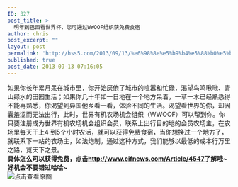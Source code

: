 ```yaml
---
ID: 327
post_title: >
  明年到巴西看世界杯，您可通过WWOOF组织获免费食宿
author: chris
post_excerpt: ""
layout: post
permalink: 'http://hss5.com/2013/09/13/%e6%98%8e%e5%b9%b4%e5%88%b0%e5%b7%b4%e8%a5%bf%e7%9c%8b%e4%b8%96%e7%95%8c%e6%9d%af%ef%bc%8c%e6%82%a8%e5%8f%af%e9%80%9a%e8%bf%87wwoof%e7%bb%84%e7%bb%87%e8%8e%b7%e5%85%8d%e8%b4%b9%e9%a3%9f%e5%ae%bf/'
published: true
post_date: 2013-09-13 07:16:05
---
```

<p>如果你长年累月呆在城市里，你开始厌倦了城市的喧嚣和忙碌，渴望鸟鸣啾啾、青山绿水的田园生活；如果你几十年如一日地在一个地方呆着，一草一木已经熟悉得不能再熟悉，你渴望到异国他乡看一看，体验不同的生活。渴望看世界的你，却因囊羞涩而无法出行，此时，世界有机农场机会组织（WWOOF）可以帮到你。你只要注册成为世界有机农场机会组织会员，联系上出行目的地的会员农场主，在农场里每天干上4 到5个小时农活，就可以获得免费食宿，当你想换过一个地方了，就联系下一站的农场主，如法炮制。通过这种方式，我们能够以最低的成本行万里之路，览天下之景。<br><b>具体怎么可以获得免费，点击<a href="http://url.alibaba.com/r/aHR0cDovL3d3dy5jaWZuZXdzLmNvbS9BcnRpY2xlLzQ1NDc=?_lang=zh_CN&amp;_skin=intl_wmq">http://www.cifnews.com/Article/4547</a>了解哦~好机会不要错过哈哈~</b><br><img title="点击查看原图" border="0" src="http://waimaoquan.alibaba.com/bbs/attachment/1309/thread/179_778663_2377df29d3066d7.png">